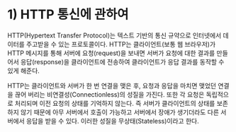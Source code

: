 # 1) HTTP 통신에 관하여
HTTP(Hypertext Transfer Protocol)는 텍스트 기반의 통신 규약으로 인터넷에서 데이터를 주고받을 수 있는 프로토콜이다. HTTP는 클라이언트(보통 웹 브라우저)가 HTTP 메시지를 통해 서버에 요청(request)을 보내면 서버가 요청에 대한 결과를 만들어서 응답(response)을 클라이언트에 전송하여 클라이언트가 응답 결과를 동작할 수 있게 해준다.

HTTP는 클라이언트와 서버가 한 번 연결을 맺은 후, 요청과 응답을 마치면 맺었던 연결을 끊어 버리는 비연결성(Connectionless)의 성질을 가진다. 또한 각 요청은 독립적으로 처리되며 이전 요청의 상태를 기억하지 않는다. 즉 서버가 클라이언트의 상태를 보존하지 않기 때문에 아무 서버에서 호출이 가능하고 서버에서 장애가 생기더라도 다른 서버에서 응답을 받을 수 있다. 이러한 성질을 무상태(Stateless)이라고 한다.
